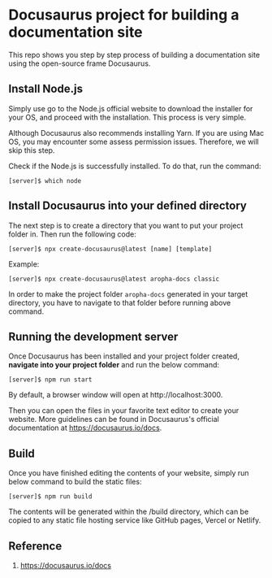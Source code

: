 # Docusaurus project for building a documentation site

This repo shows you step by step process of building a documentation site using the open-source frame Docusaurus.

## Install Node.js

Simply use go to the Node.js official website to download the installer for your OS, and proceed with the installation. This process is very simple.

Although Docusaurus also recommends installing Yarn. If you are using Mac OS, you may encounter some assess permission issues. Therefore, we will skip this step.

Check if the Node.js is successfully installed. To do that, run the command:
```
[server]$ which node
```

## Install Docusaurus into your defined directory

The next step is to create a directory that you want to put your project folder in. Then run the following code:
```
[server]$ npx create-docusaurus@latest [name] [template]
```
Example:
```
[server]$ npx create-docusaurus@latest aropha-docs classic
```
In order to make the project folder `aropha-docs` generated in your target directory, you have to navigate to that folder before running above command.


## Running the development server

Once Docusaurus has been installed and your project folder created, **navigate into your project folder** and run the below command:
```
[server]$ npm run start
```
By default, a browser window will open at http://localhost:3000.

Then you can open the files in your favorite text editor to create your website. More guidelines can be found in Docusaurus's official documentation at https://docusaurus.io/docs.

## Build
Once you have finished editing the contents of your website, simply run below command to build the static files:

```
[server]$ npm run build
```
The contents will be generated within the /build directory, which can be copied to any static file hosting service like GitHub pages, Vercel or Netlify. 

## Reference
1. https://docusaurus.io/docs
